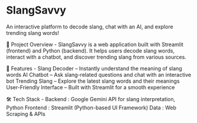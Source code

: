 # SlangSavvy
 An interactive platform to decode slang, chat with an AI, and explore trending slang words!

🚀 Project Overview - 
 SlangSavvy is a web application built with Streamlit (frontend) and Python (backend). It helps users decode slang words, interact with a chatbot, and discover trending slang from various sources.

🎯 Features - 
 Slang Decoder – Instantly understand the meaning of slang words
 AI Chatbot – Ask slang-related questions and chat with an interactive bot
 Trending Slang – Explore the latest slang words and their meanings
 User-Friendly Interface – Built with Streamlit for a smooth experience

🛠 Tech Stack -
 Backend : Google Gemini API for slang interpretation, Python
 Frontend : Streamlit (Python-based UI Framework)
 Data : Web Scraping & APIs
